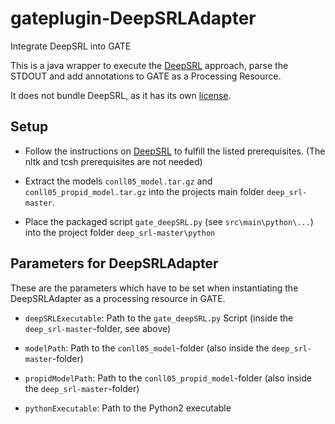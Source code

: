 # gateplugin-DeepSRLAdapter
Integrate DeepSRL into GATE

This is a java wrapper to execute the [DeepSRL](https://github.com/luheng/deep_srl) approach, parse the STDOUT and add annotations to GATE as a Processing Resource.

It does not bundle DeepSRL, as it has its own [license](https://github.com/luheng/deep_srl/blob/master/LICENSE).


## Setup

* Follow the instructions on [DeepSRL](https://github.com/luheng/deep_srl) to fulfill the listed prerequisites. (The nltk and tcsh prerequisites are not needed)

* Extract the models `conll05_model.tar.gz` and `conll05_propid_model.tar.gz` into the projects main folder `deep_srl-master`.

* Place the packaged script `gate_deepSRL.py` (see `src\main\python\...`) into the project folder `deep_srl-master\python`

## Parameters for DeepSRLAdapter

These are the parameters which have to be set when instantiating the DeepSRLAdapter as a processing resource in GATE.

* `deepSRLExecutable`: Path to the `gate_deepSRL.py` Script (inside the `deep_srl-master`-folder, see above)

* `modelPath`: Path to the `conll05_model`-folder (also inside the `deep_srl-master`-folder)

* `propidModelPath`: Path to the `conll05_propid_model`-folder (also inside the `deep_srl-master`-folder)

* `pythonExecutable`: Path to the Python2 executable